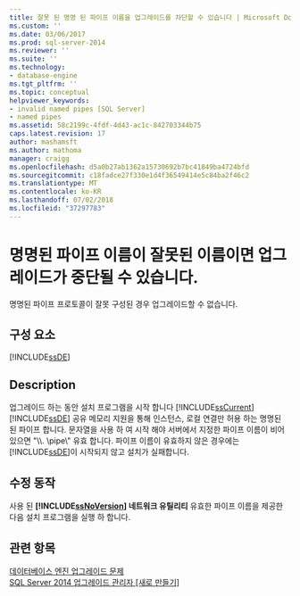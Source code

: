 ```yaml
---
title: 잘못 된 명명 된 파이프 이름을 업그레이드를 차단할 수 있습니다 | Microsoft Docs
ms.custom: ''
ms.date: 03/06/2017
ms.prod: sql-server-2014
ms.reviewer: ''
ms.suite: ''
ms.technology:
- database-engine
ms.tgt_pltfrm: ''
ms.topic: conceptual
helpviewer_keywords:
- invalid named pipes [SQL Server]
- named pipes
ms.assetid: 58c2199c-4fdf-4d43-ac1c-842703344b75
caps.latest.revision: 17
author: mashamsft
ms.author: mathoma
manager: craigg
ms.openlocfilehash: d5a0b27ab1362a15730692b7bc41849ba4724bfd
ms.sourcegitcommit: c18fadce27f330e1d4f36549414e5c84ba2f46c2
ms.translationtype: MT
ms.contentlocale: ko-KR
ms.lasthandoff: 07/02/2018
ms.locfileid: "37297783"
---
```

# <a name="invalid-named-pipe-name-can-block-upgrade"></a>명명된 파이프 이름이 잘못된 이름이면 업그레이드가 중단될 수 있습니다.
  명명된 파이프 프로토콜이 잘못 구성된 경우 업그레이드할 수 없습니다.  
  
## <a name="component"></a>구성 요소  
 [!INCLUDE[ssDE](../../includes/ssde-md.md)]  
  
## <a name="description"></a>Description  
 업그레이드 하는 동안 설치 프로그램을 시작 합니다 [!INCLUDE[ssCurrent](../../includes/sscurrent-md.md)] [!INCLUDE[ssDE](../../includes/ssde-md.md)] 공유 메모리 지원을 통해 인스턴스, 로컬 연결만 허용 하는 명명된 된 파이프 합니다. 문자열을 사용 하 여 시작 해야 서버에서 지정한 파이프 이름이 비어 있으면 "\\\\. \pipe\\" 유효 합니다. 파이프 이름이 유효하지 않은 경우에는 [!INCLUDE[ssDE](../../includes/ssde-md.md)]이 시작되지 않고 설치가 실패합니다.  
  
## <a name="corrective-action"></a>수정 동작  
 사용 된  **[!INCLUDE[ssNoVersion](../../includes/ssnoversion-md.md)] 네트워크 유틸리티** 유효한 파이프 이름을 제공한 다음 설치 프로그램을 실행 하 합니다.  
  
## <a name="see-also"></a>관련 항목  
 [데이터베이스 엔진 업그레이드 문제](../../../2014/sql-server/install/database-engine-upgrade-issues.md)   
 [SQL Server 2014 업그레이드 관리자 &#91;새로 만들기&#93;](/sql/2014/sql-server/install/sql-server-2014-upgrade-advisor)  
  
  

